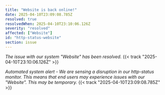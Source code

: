 ```yaml
---
title: "Website is back online!"
date: 2025-04-10T23:09:08.785Z
resolved: true
resolvedWhen: 2025-04-10T23:10:06.126Z
severity: "resolved"
affected: ["Website"]
id: "http-status-website"
section: issue
---
```


*The issue with our system "Website" has been resolved.* {{< track "2025-04-10T23:10:06.126Z" >}}

**Automated system alert* - We are sensing a disruption in our http-status monitor. This means that end users may experience issues with our "Website". This may be temporary.* {{< track "2025-04-10T23:09:08.785Z" >}}
